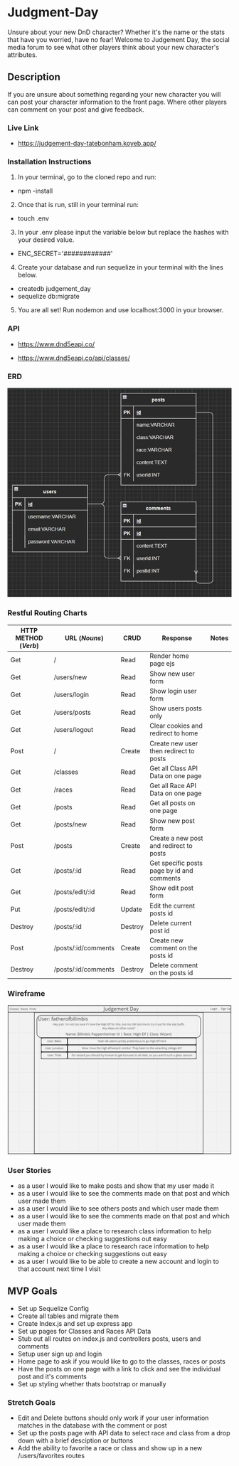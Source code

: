 # Judgment-Day

Unsure about your new DnD character? Whether it's the name or the stats that have you worried, have no fear! Welcome to Judgement Day, the social media forum to see what other players think about your new character's attributes.

## Description

If you are unsure about something regarding your new character you will can post your character information to the front page. Where other players can comment on your post and give feedback.

### Live Link

- https://judgement-day-tatebonham.koyeb.app/

### Installation Instructions
1. In your terminal, go to the cloned repo and run:
- npm -install
2. Once that is run, still in your terminal run:
- touch .env
3. In your .env please input the variable below but replace the hashes with your desired value.
- ENC_SECRET='############'
4. Create your database and run sequelize in your terminal with the lines below.
- createdb judgement_day 
- sequelize db:migrate
5. You are all set! Run nodemon and use localhost:3000 in your browser.

### API

- https://www.dnd5eapi.co/

- https://www.dnd5eapi.co/api/classes/

### ERD

![ERD Tables](/images/ERD.JPG)

### Restful Routing Charts

| HTTP METHOD (_Verb_) | URL (_Nouns_)       | CRUD    | Response                                   | Notes |
| -------------------- | ------------------- | ------- | ------------------------------------------ | ----- |
| Get                  | /                   | Read    | Render home page ejs                       |       |
| Get                  | /users/new          | Read    | Show new user form                         |       |
| Get                  | /users/login        | Read    | Show login user form                       |       |
| Get                  | /users/posts        | Read    | Show users posts only                      |       |
| Get                  | /users/logout       | Read    | Clear cookies and redirect to home         |       |
| Post                 | /                   | Create  | Create new user then redirect to posts     |       |
| Get                  | /classes            | Read    | Get all Class API Data on one page         |       |
| Get                  | /races              | Read    | Get all Race API Data on one page          |       |
| Get                  | /posts              | Read    | Get all posts on one page                  |       |
| Get                  | /posts/new          | Read    | Show new post form                         |       |
| Post                 | /posts              | Create  | Create a new post and redirect to posts    |       |
| Get                  | /posts/:id          | Read    | Get specific posts page by id and comments |       |
| Get                  | /posts/edit/:id     | Read    | Show edit post form                        |       |
| Put                  | /posts/edit/:id     | Update  | Edit the current posts id                  |       |
| Destroy              | /posts/:id          | Destroy | Delete current post id                     |       |
| Post                 | /posts/:id/comments | Create  | Create new comment on the posts id         |       |
| Destroy              | /posts/:id/comments | Destroy | Delete comment on the posts id             |       |

### Wireframe

![Wireframe](/images/WireframeJD.JPG)

### User Stories

- as a user I would like to make posts and show that my user made it
- as a user I would like to see the comments made on that post and which user made them
- as a user I would like to see others posts and which user made them
- as a user I would like to see the comments made on that post and which user made them
- as a user I would like a place to research class information to help making a choice or checking suggestions out easy
- as a user I would like a place to research race information to help making a choice or checking suggestions out easy
- as a user I would like to be able to create a new account and login to that account next time I visit

## MVP Goals

- Set up Sequelize Config
- Create all tables and migrate them
- Create Index.js and set up express app
- Set up pages for Classes and Races API Data
- Stub out all routes on index.js and controllers posts, users and comments
- Setup user sign up and login
- Home page to ask if you would like to go to the classes, races or posts
- Have the posts on one page with a link to click and see the individual post and it's comments
- Set up styling whether thats bootstrap or manually

### Stretch Goals

- Edit and Delete buttons should only work if your user information matches in the database with the comment or post
- Set up the posts page with API data to select race and class from a drop down with a brief desciption or buttons
- Add the ability to favorite a race or class and show up in a new /users/favorites routes
